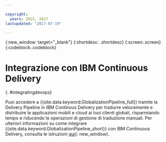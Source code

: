 ```yaml
---

copyright:
  years: 2015, 2017
lastupdated: "2017-07-19"

---
```


{:new_window: target="_blank"}
{:shortdesc: .shortdesc}
{:screen:.screen}
{:codeblock:.codeblock}

# Integrazione con IBM Continuous Delivery
{: #integratingdevops}


Puoi accedere a {{site.data.keyword.GlobalizationPipeline_full}} tramite la Delivery Pipeline in IBM Continous Delivery per tradurre velocemente e distribuire le applicazioni mobili e cloud ai tuoi clienti globali, risparmiando tempo e riducendo le operazioni di gestione di traduzione manuali. Per ulteriori informazioni su come integrare {{site.data.keyword.GlobalizationPipeline_short}} con IBM Continuous Delivery, consulta le istruzioni [qui](https://www.ibm.com/blogs/bluemix/2017/06/integrating-globalization-pipeline-devops/){: new_window}.


